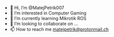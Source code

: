 - 👋 Hi, I’m @MatejPetrik007
- 👀 I’m interested in Computer Gaming
- 🌱 I’m currently learning Mikrotik ROS
- 💞️ I’m looking to collaborate on ...
- 📫 How to reach me matejpetrik@protonmail.ch

<!---
MatejPetrik007/MatejPetrik007 is a ✨ special ✨ repository because its `README.md` (this file) appears on your GitHub profile.
You can click the Preview link to take a look at your changes.
--->
